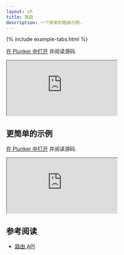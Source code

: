 ```yaml
---
layout: zh
title: 路由
description: 一个简单的路由示例.
---
```


{% include example-tabs.html %}

[在 Plunker 中打开](http://riotjs.com/examples/plunker/?app=router-complex) 并阅读源码.

<iframe src="http://riotjs.com/examples/router-complex"></iframe>

## 更简单的示例

[在 Plunker 中打开](http://riotjs.com/examples/plunker/?app=router-page-switcher) 并阅读源码.

<iframe src="http://riotjs.com/examples/router-page-switcher"></iframe>

## 参考阅读

- [路由 API](/zh/api/route/)
